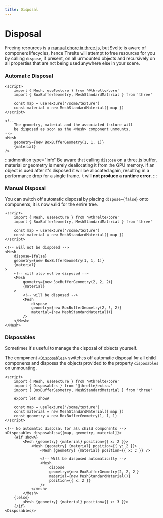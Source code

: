 ```yaml
---
title: Disposal
---
```


# Disposal

Freeing resources is a [manual chore in three.js](https://threejs.org/docs/index.html#manual/en/introduction/How-to-dispose-of-objects), but Svelte is aware of component lifecycles, hence Threlte will attempt to free resources for you by calling `dispose`, if present, on all unmounted objects and recursively on all properties that are not being used anywhere else in your scene.

### Automatic Disposal

```svelte
<script>
	import { Mesh, useTexture } from '@threlte/core'
	import { BoxBufferGeometry, MeshStandardMaterial } from 'three'

	const map = useTexture('/some/texture')
	const material = new MeshStandardMaterial({	map })
</script>

<!--
	The geometry, material and the associated texture will
	be disposed as soon as the <Mesh> component unmounts.
-->
<Mesh
	geometry={new BoxBufferGeometry(1, 1, 1)}
	{material}
/>
```

:::admonition type="info"
Be aware that calling `dispose` on a three.js buffer, material or geometry is merely deallocating it from the GPU memory. If an object is used after it's disposed it will be allocated again, resulting in a performance drop for a single frame. It will **not produce a runtime error**.
:::

### Manual Disposal

You can switch off automatic disposal by placing `dispose={false}` onto components, it is now valid for the entire tree.

```svelte
<script>
	import { Mesh, useTexture } from '@threlte/core'
	import { BoxBufferGeometry, MeshStandardMaterial } from 'three'

	const map = useTexture('/some/texture')
	const material = new MeshStandardMaterial({	map })
</script>

<!-- will not be disposed -->
<Mesh
	dispose={false}
	geometry={new BoxBufferGeometry(1, 1, 1)}
	{material}
>
	<!-- will also not be disposed -->
	<Mesh
		geometry={new BoxBufferGeometry(2, 2, 2)}
		{material}
	>
		<!-- will be disposed -->
		<Mesh
			dispose
			geometry={new BoxBufferGeometry(2, 2, 2)}
			material={new MeshStandardMaterial()}
		/>
	</Mesh>
</Mesh>
```

### Disposables

Sometimes it's useful to manage the disposal of objects yourself.

The component [`<Disposables>`](/extras/disposables) switches off automatic disposal for all child components and disposes the objects provided to the property `disposables` on unmounting.

```svelte
<script>
	import { Mesh, useTexture } from '@threlte/core'
	import { Disposables } from '@threlte/extras'
	import { BoxBufferGeometry, MeshStandardMaterial } from 'three'

	export let showA

	const map = useTexture('/some/texture')
	const material = new MeshStandardMaterial({	map })
	const geometry = new BoxBufferGeometry(1, 1, 1)
</script>

<!-- No automatic disposal for all child components -->
<Disposables disposables={[map, geometry, material]}>
	{#if showA}
		<Mesh {geometry} {material} position={{ x: 2 }}>
			<Mesh {geometry} {material} position={{ y: 2 }}>
				<Mesh {geometry} {material} position={{ x: 2 }} />

				<!-- Will be disposed automatically -->
				<Mesh
					dispose
					geometry={new BoxBufferGeometry(2, 2, 2)}
					material={new MeshStandardMaterial()}
					position={{ x: 2 }}
				/>
			</Mesh>
		</Mesh>
	{:else}
		<Mesh {geometry} {material} position={{ x: 3 }}>
	{/if}
<Disposables/>
```

